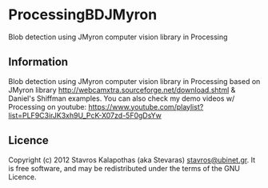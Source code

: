 # ProcessingBDJMyron

Blob detection using JMyron computer vision library in Processing

## Information

Blob detection using JMyron computer vision library in Processing based on JMyron library <http://webcamxtra.sourceforge.net/download.shtml> & Daniel's Shiffman examples. You can also check my demo videos w/ Processing on youtube: https://www.youtube.com/playlist?list=PLF9C3irJK3xh9U_PcK-X07zd-5F0gDsYw

## Licence

Copyright (c) 2012 Stavros Kalapothas (aka Stevaras) <stavros@ubinet.gr>.
It is free software, and may be redistributed under the terms of the GNU Licence.
